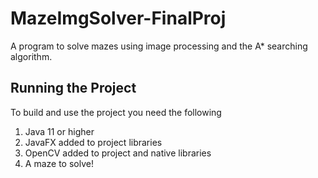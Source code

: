 # MazeImgSolver-FinalProj
A program to solve mazes using image processing and the A* searching algorithm.

## Running the Project
To build and use the project you need the following
1. Java 11 or higher
2. JavaFX added to project libraries
3. OpenCV added to project and native libraries
4. A maze to solve!
